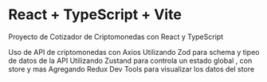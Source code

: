 # React + TypeScript + Vite
Proyecto de Cotizador de Criptomonedas con React y TypeScript

  Uso de API de criptomonedas con Axios
  Utilizando Zod para schema y tipeo de datos de la API
  Utilizando Zustand para controla un estado global , con store y mas
  Agregando Redux Dev Tools para visualizar los datos del store
